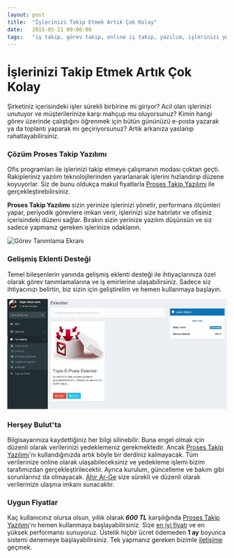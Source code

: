```yaml
---
layout: post
title:  "İşlerinizi Takip Etmek Artık Çok Kolay"
date:   2015-05-21 09:00:00
tags:   "iş takip, görev takip, online iş takip, yazılım, işlerinizi yönetin, iş yönetme yazılımı, görev takip yazılımı, online iş emri, ahir, ar-ge, danışmanlık"
---
```


# İşlerinizi Takip Etmek Artık Çok Kolay

Şirketiniz içerisindeki işler sürekli birbirine mi giriyor? Acil olan işlerinizi unutuyor ve müşterilerinize karşı mahçup mu oluyorsunuz? Kimin hangi görev üzerinde çalıştığını öğrenmek için bütün gününüzü e-posta yazarak ya da toplantı yaparak mı geçiriyorsunuz? Artık arkanıza yaslanıp rahatlayabilirsiniz.

### Çözüm Proses Takip Yazılımı

Ofis programları ile işlerinizi takip etmeye çalışmanın modası çoktan geçti. Rakipleriniz yazılım teknolojilerinden yararlanarak işlerini hızlandırıp düzene koyuyorlar. Siz de bunu oldukça makul fiyatlarla [Proses Takip Yazılımı](http://prosestakip.com) ile gerçekleştirebilirsiniz. 

**Proses Takip Yazılımı** sizin yerinize işlerinizi yönetir, performans ölçümleri yapar, periyodik görevlere imkan verir, işlerinizi size hatırlatır ve ofisiniz içerisindeki düzeni sağlar. Bırakın sizin yerinize yazılım düşünsün ve siz sadece yapmanız gereken işlerinize odaklanın.

![Görev Tanımlama Ekranı](http://prosestakip.com/img/screens/04.png)

### Gelişmiş Eklenti Desteği

Temel bileşenlerin yanında gelişmiş eklenti desteği ile ihtiyaçlarınıza özel olarak görev tanımlamalarına ve iş emirlerine ulaşabilirsiniz. Sadece siz ihtiyacınızı belirtin, biz sizin için geliştirelim ve hemen kullanmaya başlayın. 

![Eklenti Kurulum Ekranı](/assets/article_images/05-21-proses-takip/plugin.jpg)

### Herşey Bulut'ta

Bilgisayarınıza kaydettiğiniz her bilgi silinebilir. Buna engel olmak için düzenli olarak verilerinizi yedeklemeniz gerekmektedir. Ancak [Proses Takip Yazılımı](http://prosestakip.com)'nı kullandığınızda artık böyle bir derdiniz kalmayacak. Tüm verilerinize online olarak ulaşabileceksiniz ve yedekleme işlemi bizim tarafımızdan gerçekleştirilecektir. Ayrıca kurulum, güncelleme ve bakım gibi sorunlarınız da olmayacak. [Ahir Ar-Ge](http://ahir.com.tr) size sürekli ve düzenli olarak verilerinize ulaşma imkanı sunacaktır.

### Uygun Fiyatlar

Kaç kullanıcınız olursa olsun, yıllık olarak ***600 TL*** karşılığında [Proses Takip Yazılımı](http://prosestakip.com)'nı hemen kullanmaya başlayabilirsiniz. Size [en iyi fiyatı](http://prosestakip.com/#pricing) ve en yüksek performansı sunuyoruz. Üstelik hiçbir ücret ödemeden **1 ay** boyunca sistemi denemeye başlayabilirsiniz. Tek yapmanız gereken bizimle [iletişime](http://prosestakip.com/#contact) geçmek. 